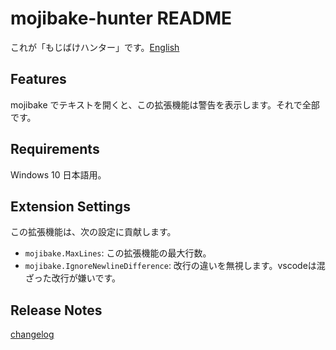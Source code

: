 # mojibake-hunter README

これが「もじばけハンター」です。[English](./README.md)

## Features

mojibake でテキストを開くと、この拡張機能は警告を表示します。それで全部です。

## Requirements

Windows 10 日本語用。

## Extension Settings

この拡張機能は、次の設定に貢献します。

* `mojibake.MaxLines`: この拡張機能の最大行数。
* `mojibake.IgnoreNewlineDifference`: 改行の違いを無視します。vscodeは混ざった改行が嫌いです。

## Release Notes

[changelog](./CHANGELOG.md)